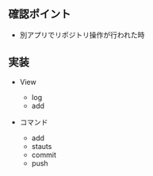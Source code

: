 確認ポイント
------------

* 別アプリでリポジトリ操作が行われた時


実装
----

* View
    * log
    * add

* コマンド
    * add
    * stauts
    * commit
    * push
